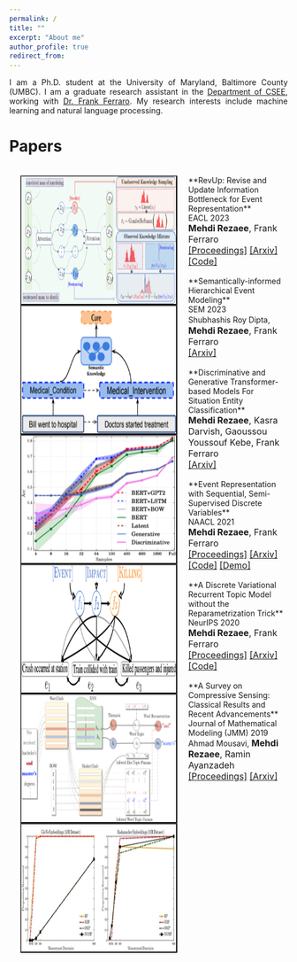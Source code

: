 ```yaml
---
permalink: /
title: ""
excerpt: "About me"
author_profile: true
redirect_from: 
---
```

<p align="justify"> 
I am a Ph.D. student at the University of Maryland, Baltimore County (UMBC). I am a graduate research assistant in the <a href="https://www.csee.umbc.edu/">Department of CSEE</a>, working with <a href="https://www.csee.umbc.edu/~ferraro/"> Dr. Frank Ferraro</a>. My research interests include machine learning and natural language processing.
</p>


# <a name="paper-id"></a> Papers

<br>
<img src="images/RevUpModel.png" alt="" width="280" height="230" align="left" hspace="20" style=" border: #000000 2px outset;">
**RevUp: Revise and Update Information Bottleneck for Event Representation**<br>
EACL 2023<br>
<font size = "3"> <b>Mehdi Rezaee</b>, Frank Ferraro<br> 
<a href="https://aclanthology.org/2023.eacl-main.56.pdf">[Proceedings]</a> <a href="https://arxiv.org/pdf/2205.12248.pdf">[Arxiv]</a> <a href="https://github.com/mmrezaee/RevUp">[Code]</a>  </font>
<br>

<br>
<img src="images/sem.png" alt="" width="280" height="230" align="left" hspace="20" style=" border: #000000 2px outset;">
**Semantically-informed Hierarchical Event Modeling**<br>
SEM 2023<br>
 Shubhashis Roy Dipta,<font size = "3"> <b>Mehdi Rezaee</b>, Frank Ferraro<br> 
 <a href="https://arxiv.org/pdf/2212.10547.pdf">[Arxiv]</a></font>
<br>

<br>
<img src="images/situation.png" alt="" width="280" height="230" align="left" hspace="20" style=" border: #000000 2px outset;">
**Discriminative and Generative Transformer-based Models For Situation Entity Classification**<br>
<font size = "3"> <b>Mehdi Rezaee</b>, Kasra Darvish, Gaoussou Youssouf Kebe, Frank Ferraro<br> 
<a href="https://arxiv.org/pdf/2109.07434.pdf">[Arxiv]</a> </font>
<br>

<br>
<img src="images/SSDVAE_42.png" alt="" width="280" height="230" align="left" hspace="20" style=" border: #000000 2px outset;">
**Event Representation with Sequential, Semi-Supervised Discrete Variables**<br>
NAACL 2021<br>
<font size = "3"> <b>Mehdi Rezaee</b>, Frank Ferraro<br> 
<a href="https://aclanthology.org/2021.naacl-main.374.pdf">[Proceedings]</a> <a href="https://arxiv.org/pdf/2010.04361.pdf">[Arxiv]</a> <a href="https://github.com/mmrezaee/SSDVAE">[Code]</a> <a href="https://colab.research.google.com/drive/1blsHkUReIrDhwvRVwEAUY3rGBrp7Up1I#scrollTo=uUNm5pag9Nnu">[Demo]</a></font>
<br>

<br>
<img src="images/vrtm_EncDec_42.png" alt="" width="280" height="230" align="left" hspace="20" style=" border: #000000 2px outset;">
**A Discrete Variational Recurrent Topic Model without the Reparametrization Trick**<br>
NeurIPS 2020<br>
<font size = "3"> <b>Mehdi Rezaee</b>, Frank Ferraro<br> 
<a href="https://proceedings.neurips.cc/paper/2020/file/9f1d5659d5880fb427f6e04ae500fc25-Paper.pdf">[Proceedings]</a> <a href="https://arxiv.org/pdf/2010.12055.pdf">[Arxiv]</a> <a href="https://github.com/mmrezaee/VRTM">[Code]</a> </font>
<br>

<br>
<img src="images/survey_42.jpg" alt="" width="280" height="230" align="left" hspace="20" style=" border: #000000 2px outset;">
**A Survey on Compressive Sensing: Classical Results and Recent Advancements**<br>
Journal of Mathematical Modeling (JMM) 2019<br> Ahmad Mousavi, <font size = "3"> <b>Mehdi Rezaee</b>, Ramin Ayanzadeh<br> 
<a href="https://jmm.guilan.ac.ir/article_4155_b84c66cd66053821ec4e8c2447fd3bf1.pdf">[Proceedings]</a> <a href="https://arxiv.org/pdf/1908.01014.pdf">[Arxiv]</a> </font>
<br>



